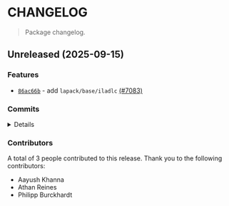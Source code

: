 # CHANGELOG

> Package changelog.

<section class="release" id="unreleased">

## Unreleased (2025-09-15)

<section class="features">

### Features

-   [`86ac66b`](https://github.com/stdlib-js/stdlib/commit/86ac66b74c8df1c04407cb4160051621e8ce3da8) - add `lapack/base/iladlc` [(#7083)](https://github.com/stdlib-js/stdlib/pull/7083)

</section>

<!-- /.features -->

<section class="commits">

### Commits

<details>

-   [`905019c`](https://github.com/stdlib-js/stdlib/commit/905019c024611308865950e3d1dd51c642176e82) - **docs:** fix grammar in function descriptions _(by Philipp Burckhardt)_
-   [`be60b0a`](https://github.com/stdlib-js/stdlib/commit/be60b0a48997f93597eefcfea28c3a722a259035) - **test:** use `strictEqual` assertions _(by Athan Reines)_
-   [`2fc9c1d`](https://github.com/stdlib-js/stdlib/commit/2fc9c1d68b420f4141189fe86685f47b93abeab8) - **docs:** fix copy _(by Athan Reines)_
-   [`d844f8b`](https://github.com/stdlib-js/stdlib/commit/d844f8bdf3d6d6afd15768ba01f7c314203071ce) - **docs:** fix missing parameter _(by Athan Reines)_
-   [`e93b8b9`](https://github.com/stdlib-js/stdlib/commit/e93b8b9f50227aa7b0d836bf1bb107b8efa82340) - **bench:** fix description _(by Athan Reines)_
-   [`86ac66b`](https://github.com/stdlib-js/stdlib/commit/86ac66b74c8df1c04407cb4160051621e8ce3da8) - **feat:** add `lapack/base/iladlc` [(#7083)](https://github.com/stdlib-js/stdlib/pull/7083) _(by Aayush Khanna, Athan Reines, stdlib-bot)_

</details>

</section>

<!-- /.commits -->

<section class="contributors">

### Contributors

A total of 3 people contributed to this release. Thank you to the following contributors:

-   Aayush Khanna
-   Athan Reines
-   Philipp Burckhardt

</section>

<!-- /.contributors -->

</section>

<!-- /.release -->


